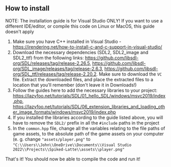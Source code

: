 ## How to install
NOTE: The installation guide is for Visual Studio ONLY! If you want to use a different IDE/editor, or compile this code on Linux or MacOS, this guide doesn't apply

 1. Make sure you have C++ installed in Visual Studio - https://irendering.net/how-to-install-c-and-c-support-in-visual-studio/
 2. Download the necessary dependencies (SDL2, SDL2_image and SDL2_ttf) from the following links: https://github.com/libsdl-org/SDL/releases/tag/release-2.26.5, https://github.com/libsdl-org/SDL_image/releases/tag/release-2.6.3, https://github.com/libsdl-org/SDL_ttf/releases/tag/release-2.20.2. Make sure to download the `VC` file. Extract the downloaded files, and place the extracted files to a location that you'll remember (don't leave it in Downloads!)
 3. Follow the guides here to add the necessary libraries to your project: https://lazyfoo.net/tutorials/SDL/01_hello_SDL/windows/msvc2019/index.php, https://lazyfoo.net/tutorials/SDL/06_extension_libraries_and_loading_other_image_formats/windows/msvc2019/index.php
 4. If you installed the libraries according to the guide listed above, you will have to remove the `SDL2/` prefix in all the `#include` paths in the project
 5. In the `common.hpp` file, change all the variables relating to the file paths of game assets, to the absolute path of the game assets on your computer (e. g. change `"assets/player.png"` to `"C:\\Users\\John\\OneDrive\\Documents\\Visual Studio 2022\\Projects\\Spiked-Latte\\assets\\player.png"`

That's it! You should now be able to compile the code and run it!

